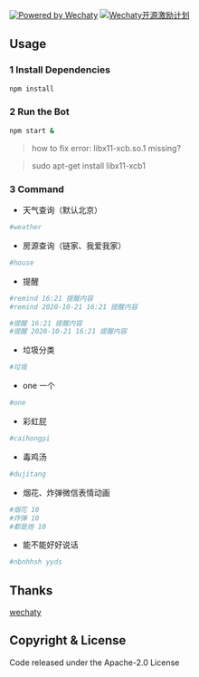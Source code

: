 [![Powered by Wechaty](https://img.shields.io/badge/Powered%20By-Wechaty-green.svg)](https://github.com/chatie/wechaty)
[![Wechaty开源激励计划](https://img.shields.io/badge/Wechaty-开源激励计划-green.svg)](https://github.com/juzibot/Welcome/wiki/Everything-about-Wechaty)
## Usage

### 1 Install Dependencies

```sh
npm install
```

### 2 Run the Bot

```sh
npm start &
```
> how to fix error: libx11-xcb.so.1 missing?

> sudo apt-get install libx11-xcb1

### 3 Command

- 天气查询（默认北京）
```sh
#weather
```
- 房源查询（链家、我爱我家）
```sh
#house
```
- 提醒
```sh
#remind 16:21 提醒内容
#remind 2020-10-21 16:21 提醒内容

#提醒 16:21 提醒内容
#提醒 2020-10-21 16:21 提醒内容
```
- 垃圾分类
```sh
#垃圾
```
- one 一个
```sh
#one
```
- 彩虹屁
```sh
#caihongpi
```
- 毒鸡汤
```sh
#dujitang
```
- 烟花、炸弹微信表情动画
```sh
#烟花 10
#炸弹 10
#都是炮 10
```

- 能不能好好说话
```sh
#nbnhhsh yyds
```

## Thanks

[wechaty](https://github.com/wechaty)


## Copyright & License

Code released under the Apache-2.0 License

